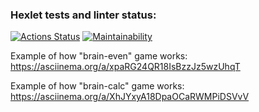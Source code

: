 ### Hexlet tests and linter status:
[![Actions Status](https://github.com/kinddoctor/frontend-project-44/workflows/hexlet-check/badge.svg)](https://github.com/kinddoctor/frontend-project-44/actions)
[![Maintainability](https://api.codeclimate.com/v1/badges/9bffb077285915735531/maintainability)](https://codeclimate.com/github/kinddoctor/frontend-project-44/maintainability)

Example of how "brain-even" game works: https://asciinema.org/a/xpaRG24QR18IsBzzJz5wzUhqT

Example of how "brain-calc" game works: https://asciinema.org/a/XhJYxyA18DpaOCaRWMPiDSVvV
